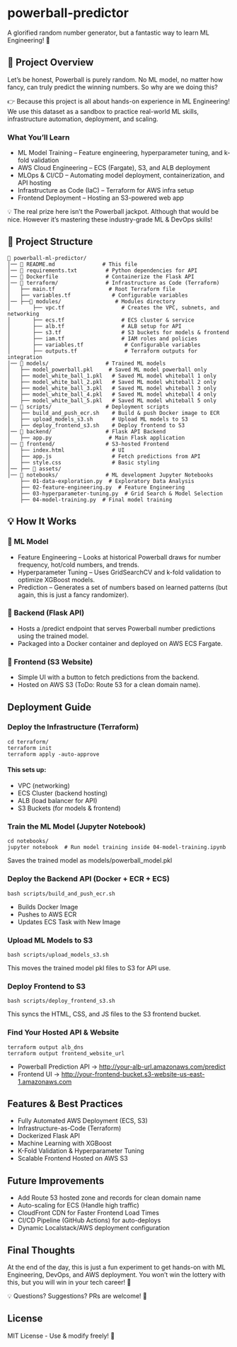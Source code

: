 # powerball-predictor
A glorified random number generator, but a fantastic way to learn ML Engineering! 🎰

## 📖 Project Overview
Let’s be honest, Powerball is purely random. No ML model, no matter how fancy, can truly predict the winning numbers. So why are we doing this?

👉 Because this project is all about hands-on experience in ML Engineering! We use this dataset as a sandbox to practice real-world ML skills, infrastructure automation, deployment, and scaling.

### What You’ll Learn

- ML Model Training – Feature engineering, hyperparameter tuning, and k-fold validation
- AWS Cloud Engineering – ECS (Fargate), S3, and ALB deployment
- MLOps & CI/CD – Automating model deployment, containerization, and API hosting
- Infrastructure as Code (IaC) – Terraform for AWS infra setup
- Frontend Deployment – Hosting an S3-powered web app

💡 The real prize here isn’t the Powerball jackpot. Although that would be nice. However it’s mastering these industry-grade ML & DevOps skills!

## 🚀 Project Structure
```
📂 powerball-ml-predictor/
│── 📜 README.md               # This file
│── 📜 requirements.txt         # Python dependencies for API
│── 📜 Dockerfile               # Containerize the Flask API
│── 📂 terraform/               # Infrastructure as Code (Terraform)
│   ├── main.tf                 # Root Terraform file
│   ├── variables.tf             # Configurable variables
│── ├──📂 modules/                 # Modules directory
│       ├── vpc.tf                  # Creates the VPC, subnets, and networking
│       ├── ecs.tf                  # ECS cluster & service
│       ├── alb.tf                  # ALB setup for API
│       ├── s3.tf                   # S3 buckets for models & frontend
│       ├── iam.tf                  # IAM roles and policies
│       ├── variables.tf             # Configurable variables
│       ├── outputs.tf               # Terraform outputs for integration
│── 📂 models/                  # Trained ML models
│   ├── model_powerball.pkl     # Saved ML model powerball only
│   ├── model_white_ball_1.pkl   # Saved ML model whiteball 1 only
│   ├── model_white_ball_2.pkl   # Saved ML model whiteball 2 only
│   ├── model_white_ball_3.pkl   # Saved ML model whiteball 3 only
│   ├── model_white_ball_4.pkl   # Saved ML model whiteball 4 only
│   ├── model_white_ball_5.pkl   # Saved ML model whiteball 5 only
│── 📂 scripts/                 # Deployment scripts
│   ├── build_and_push_ecr.sh    # Build & push Docker image to ECR
│   ├── upload_models_s3.sh      # Upload ML models to S3
│   ├── deploy_frontend_s3.sh    # Deploy frontend to S3
│── 📂 backend/                 # Flask API Backend
│   ├── app.py                  # Main Flask application
│── 📂 frontend/                # S3-hosted Frontend
│   ├── index.html               # UI
│   ├── app.js                   # Fetch predictions from API
│   ├── style.css                # Basic styling
│── ├── 📂 assets/
│── 📂 notebooks/               # ML development Jupyter Notebooks
    ├── 01-data-exploration.py  # Exploratory Data Analysis
    ├── 02-feature-engineering.py  # Feature Engineering
    ├── 03-hyperparameter-tuning.py  # Grid Search & Model Selection
    ├── 04-model-training.py  # Final model training
```

## 💡 How It Works
### 🔹 ML Model
- Feature Engineering – Looks at historical Powerball draws for number frequency, hot/cold numbers, and trends.
- Hyperparameter Tuning – Uses GridSearchCV and k-fold validation to optimize XGBoost models.
- Prediction – Generates a set of numbers based on learned patterns (but again, this is just a fancy randomizer).
### 🔹 Backend (Flask API)
- Hosts a /predict endpoint that serves Powerball number predictions using the trained model.
- Packaged into a Docker container and deployed on AWS ECS Fargate.
### 🔹 Frontend (S3 Website)
- Simple UI with a button to fetch predictions from the backend.
- Hosted on AWS S3 (ToDo: Route 53 for a clean domain name).

## Deployment Guide
### Deploy the Infrastructure (Terraform)
```
cd terraform/
terraform init
terraform apply -auto-approve
```

#### This sets up:
- VPC (networking)
- ECS Cluster (backend hosting)
- ALB (load balancer for API)
- S3 Buckets (for models & frontend)

### Train the ML Model (Jupyter Notebook)
```
cd notebooks/
jupyter notebook  # Run model training inside 04-model-training.ipynb
```
Saves the trained model as models/powerball_model.pkl

### Deploy the Backend API (Docker + ECR + ECS)
```
bash scripts/build_and_push_ecr.sh
```

- Builds Docker Image
- Pushes to AWS ECR
- Updates ECS Task with New Image

### Upload ML Models to S3
```
bash scripts/upload_models_s3.sh
```
This moves the trained model pkl files to S3 for API use.

### Deploy Frontend to S3
```
bash scripts/deploy_frontend_s3.sh
```
This syncs the HTML, CSS, and JS files to the S3 frontend bucket.

### Find Your Hosted API & Website
```
terraform output alb_dns
terraform output frontend_website_url
```
- Powerball Prediction API → http://your-alb-url.amazonaws.com/predict
- Frontend UI → http://your-frontend-bucket.s3-website-us-east-1.amazonaws.com

## Features & Best Practices
- Fully Automated AWS Deployment (ECS, S3)
- Infrastructure-as-Code (Terraform)
- Dockerized Flask API
- Machine Learning with XGBoost
- K-Fold Validation & Hyperparameter Tuning
- Scalable Frontend Hosted on AWS S3

## Future Improvements
-  Add Route 53 hosted zone and records for clean domain name
-  Auto-scaling for ECS (Handle high traffic)
-  CloudFront CDN for Faster Frontend Load Times
-  CI/CD Pipeline (GitHub Actions) for auto-deploys
-  Dynamic Localstack/AWS deployment configuration

## Final Thoughts
At the end of the day, this is just a fun experiment to get hands-on with ML Engineering, DevOps, and AWS deployment.
You won’t win the lottery with this, but you will win in your tech career! 🚀

💡 Questions? Suggestions? PRs are welcome! 🎯

## License
MIT License - Use & modify freely! 🚀